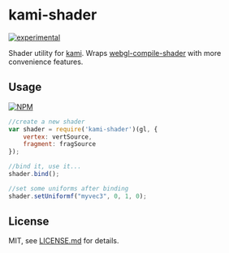 # kami-shader 
[![experimental](http://badges.github.io/stability-badges/dist/experimental.svg)](http://github.com/badges/stability-badges)

Shader utility for [kami](http://github.com/mattdesl/kami). Wraps [webgl-compile-shader](http://github.com/mattdesl/webgl-compile-shader) with more convenience features.

## Usage

[![NPM](https://nodei.co/npm/kami-shader.png)](https://nodei.co/npm/kami-shader/)

```js
//create a new shader
var shader = require('kami-shader')(gl, {
	vertex: vertSource,
	fragment: fragSource
});

//bind it, use it...
shader.bind();

//set some uniforms after binding
shader.setUniformf("myvec3", 0, 1, 0);
```

## License

MIT, see [LICENSE.md](http://github.com/mattdesl/kami-shader/blob/master/LICENSE.md) for details.
